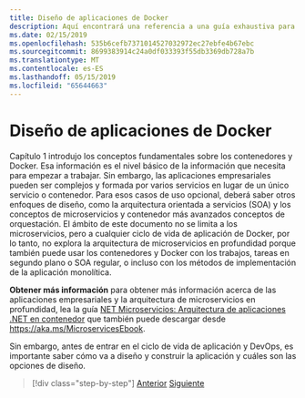 ```yaml
---
title: Diseño de aplicaciones de Docker
description: Aquí encontrará una referencia a una guía exhaustiva para la arquitectura de microservicios, ya que es un tema que no se detallan en esta guía.
ms.date: 02/15/2019
ms.openlocfilehash: 535b6cefb7371014527032972ec27ebfe4b67ebc
ms.sourcegitcommit: 8699383914c24a0df033393f55db3369db728a7b
ms.translationtype: MT
ms.contentlocale: es-ES
ms.lasthandoff: 05/15/2019
ms.locfileid: "65644663"
---
```

# <a name="design-docker-applications"></a>Diseño de aplicaciones de Docker

Capítulo 1 introdujo los conceptos fundamentales sobre los contenedores y Docker. Esa información es el nivel básico de la información que necesita para empezar a trabajar. Sin embargo, las aplicaciones empresariales pueden ser complejos y formada por varios servicios en lugar de un único servicio o contenedor. Para esos casos de uso opcional, deberá saber otros enfoques de diseño, como la arquitectura orientada a servicios (SOA) y los conceptos de microservicios y contenedor más avanzados conceptos de orquestación. El ámbito de este documento no se limita a los microservicios, pero a cualquier ciclo de vida de aplicación de Docker, por lo tanto, no explora la arquitectura de microservicios en profundidad porque también puede usar los contenedores y Docker con los trabajos, tareas en segundo plano o SOA regular, o incluso con los métodos de implementación de la aplicación monolítica.

**Obtener más información** para obtener más información acerca de las aplicaciones empresariales y la arquitectura de microservicios en profundidad, lea la guía [NET Microservicios: Arquitectura de aplicaciones .NET en contenedor](../../microservices-architecture/index.md) que también puede descargar desde <https://aka.ms/MicroservicesEbook>.

Sin embargo, antes de entrar en el ciclo de vida de aplicación y DevOps, es importante saber cómo va a diseño y construir la aplicación y cuáles son las opciones de diseño.

>[!div class="step-by-step"]
>[Anterior](index.md)
>[Siguiente](common-container-design-principles.md)
